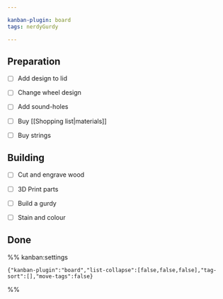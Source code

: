 ```yaml
---

kanban-plugin: board
tags: nerdyGurdy

---
```


## Preparation

- [ ] Add design to lid
- [ ] Change wheel design
- [ ] Add sound-holes
- [ ] Buy [[Shopping list|materials]]
- [ ] Buy strings


## Building

- [ ] Cut and engrave wood
- [ ] 3D Print parts
- [ ] Build a gurdy
- [ ] Stain and colour


## Done





%% kanban:settings
```
{"kanban-plugin":"board","list-collapse":[false,false,false],"tag-sort":[],"move-tags":false}
```
%%